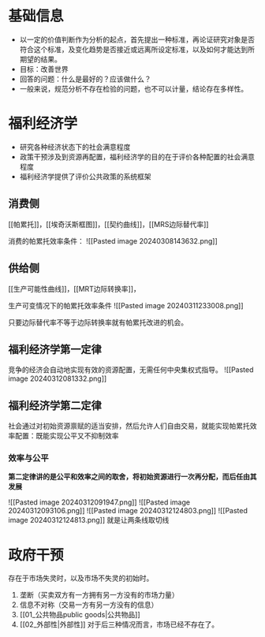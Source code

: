 # 基础信息
* 以一定的价值判断作为分析的起点，首先提出一种标准，再论证研究对象是否符合这个标准，及变化趋势是否接近或远离所设定标准，以及如何才能达到所期望的结果。
* 目标：改善世界
* 回答的问题：什么是最好的？应该做什么？
* 一般来说，规范分析不存在检验的问题，也不可以计量，结论存在多样性。
# 福利经济学

* 研究各种经济状态下的社会满意程度
* 政策干预涉及到资源再配置，福利经济学的目的在于评价各种配置的社会满意程度
* 福利经济学提供了评价公共政策的系统框架

## 消费侧
[[帕累托]]，[[埃奇沃斯框图]]，[[契约曲线]]，[[MRS边际替代率]]

消费的帕累托效率条件：
![[Pasted image 20240308143632.png]]

## 供给侧

[[生产可能性曲线]]，[[MRT边际转换率]]，

生产可变情况下的帕累托效率条件
![[Pasted image 20240311233008.png]]

只要边际替代率不等于边际转换率就有帕累托改进的机会。

## 福利经济学第一定律
竞争的经济会自动地实现有效的资源配置，无需任何中央集权式指导。
![[Pasted image 20240312081332.png]]

## 福利经济学第二定律

社会通过对初始资源禀赋的适当安排，然后允许人们自由交易，就能实现帕累托效率配置：既能实现公平又不抑制效率


### 效率与公平
**第二定律讲的是公平和效率之间的取舍，将初始资源进行一次再分配，而后任由其发展**

![[Pasted image 20240312091947.png]]
![[Pasted image 20240312093106.png]]
![[Pasted image 20240312124803.png]]
![[Pasted image 20240312124813.png]]
就是让两条线取切线

# 政府干预
存在于市场失灵时，以及市场不失灵的初始时。

1. 垄断（买卖双方有一方拥有另一方没有的市场力量）
2. 信息不对称（交易一方有另一方没有的信息）
3. [[01_公共物品public goods|公共物品]]
4. [[02_外部性|外部性]]
对于后三种情况而言，市场已经不存在了。